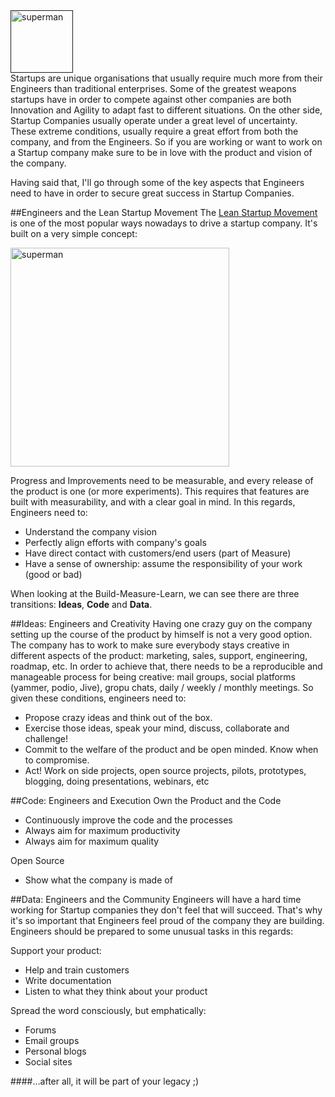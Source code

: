 <div class="bthumb2"><a href=""><img width="100" src="http://cdn.machadogj.com/uploads/2013/09/superman.png" alt="superman"></a></div>
Startups are unique organisations that usually require much more from their Engineers than traditional enterprises. Some of the greatest weapons startups have in order to compete against other companies are both Innovation and Agility to adapt fast to different situations. On the other side, Startup Companies usually operate under a great level of uncertainty. These extreme conditions, usually require a great effort from both the company, and from the Engineers. So if you are working or want to work on a Startup company make sure to be in love with the product and vision of the company.

Having said that, I'll go through some of the key aspects that Engineers need to have in order to secure great success in Startup Companies.

##Engineers and the Lean Startup Movement
The [Lean Startup Movement](http://theleanstartup.com/) is one of the most popular ways nowadays to drive a startup company. It's built on a very simple concept:

<img width="350" src="http://cdn.machadogj.com/uploads/2013/09/build-measure-learn.png" alt="superman">

Progress and Improvements need to be measurable, and every release of the product is one (or more experiments). This requires that features are built with measurability, and with a clear goal in mind. In this regards, Engineers need to:

- Understand the company vision
- Perfectly align efforts with company's goals
- Have direct contact with customers/end users (part of Measure)
- Have a sense of ownership: assume the responsibility of your work (good or bad)

When looking at the Build-Measure-Learn, we can see there are three transitions: **Ideas**, **Code** and **Data**.

##Ideas: Engineers and Creativity
Having one crazy guy on the company setting up the course of the product by himself is not a very good option. The company has to work to make sure everybody stays creative in different aspects of the product: marketing, sales, support, engineering, roadmap, etc. In order to achieve that, there needs to be a reproducible and manageable process for being creative: mail groups, social platforms (yammer, podio, Jive), gropu chats, daily / weekly / monthly meetings. So given these conditions, engineers need to:

- Propose crazy ideas and think out of the box.
- Exercise those ideas, speak your mind, discuss, collaborate and challenge!
- Commit to the welfare of the product and be open minded. Know when to compromise.
- Act! Work on side projects, open source projects, pilots, prototypes, blogging, doing presentations, webinars, etc
 
##Code: Engineers and Execution
Own the Product and the Code

- Continuously improve the code and the processes
- Always aim for maximum productivity
- Always aim for maximum quality

Open Source

- Show what the company is made of

##Data: Engineers and the Community
Engineers will have a hard time working for Startup companies they don't feel that will succeed. That's why it's so important that Engineers feel proud of the company they are building. Engineers should be prepared to some unusual tasks in this regards:

Support your product:

* Help and train customers
* Write documentation
* Listen to what they think about your product

Spread the word consciously, but emphatically:

* Forums
* Email groups
* Personal blogs
* Social sites

####…after all, it will be part of your legacy ;)
